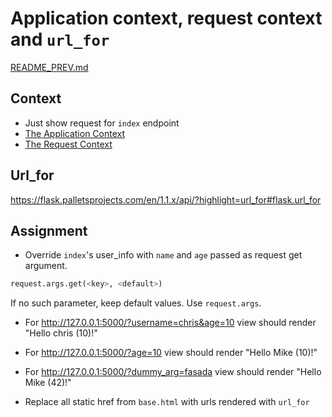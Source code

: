# Application context, request context and `url_for`

[README_PREV.md](./README_PREV.md)

## Context
* Just show request for `index` endpoint
* [The Application Context][]
* [The Request Context][]

## Url_for
https://flask.palletsprojects.com/en/1.1.x/api/?highlight=url_for#flask.url_for

## Assignment
* Override `index`'s user_info with `name` and `age` passed as request get argument.
```python
request.args.get(<key>, <default>)
```
If no such parameter, keep default values.
Use `request.args`.
  * For http://127.0.0.1:5000/?username=chris&age=10 view should render "Hello chris (10)!"
  * For http://127.0.0.1:5000/?age=10 view should render "Hello Mike (10)!"
  * For http://127.0.0.1:5000/?dummy_arg=fasada view should render "Hello Mike (42)!"
  
* Replace all static href from `base.html` with urls rendered with `url_for`

[The Application Context]: https://flask.palletsprojects.com/en/1.1.x/appcontext/
[The Request Context]: https://flask.palletsprojects.com/en/1.1.x/reqcontext/
